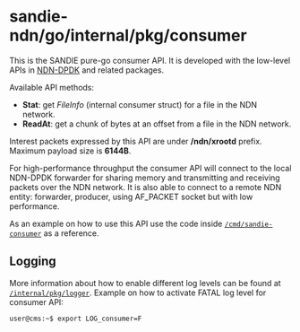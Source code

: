 # sandie-ndn/go/internal/pkg/consumer

This is the SANDIE pure-go consumer API. It is developed with the low-level APIs in [NDN-DPDK](https://github.com/usnistgov/ndn-dpdk/tree/master/ndn) and related packages.

Available API methods:
* **Stat**: get *FileInfo* (internal consumer struct) for a file in the NDN network.
* **ReadAt**: get a chunk of bytes at an offset from a file in the NDN network.

Interest packets expressed by this API are under **/ndn/xrootd** prefix. Maximum payload size is **6144B**.

For high-performance throughput the consumer API will connect to the local NDN-DPDK forwarder for sharing memory and transmitting and receiving packets over the NDN network.
It is also able to connect to a remote NDN entity: forwarder, producer, using AF_PACKET socket but with low performance.

As an example on how to use this API use the code inside [`/cmd/sandie-consumer`](../../../cmd/sandie-consumer) as a reference.

## Logging

More information about how to enable different log levels can be found at [`/internal/pkg/logger`](../logger).
Example on how to activate FATAL log level for consumer API:

```console
user@cms:~$ export LOG_consumer=F
```